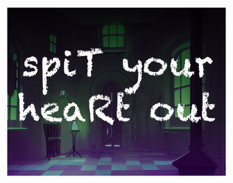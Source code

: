 <p align=”center”>
    <a href="https://4sleep.itch.io/spit-your-heart-out"><img src="Splash.png"/></a>
</p>
